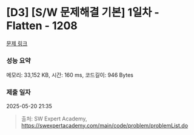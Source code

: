 # [D3] [S/W 문제해결 기본] 1일차 - Flatten - 1208 

[문제 링크](https://swexpertacademy.com/main/code/problem/problemDetail.do?contestProbId=AV139KOaABgCFAYh) 

### 성능 요약

메모리: 33,152 KB, 시간: 160 ms, 코드길이: 946 Bytes

### 제출 일자

2025-05-20 21:35



> 출처: SW Expert Academy, https://swexpertacademy.com/main/code/problem/problemList.do